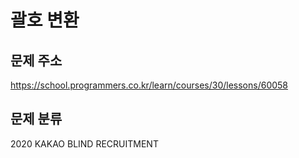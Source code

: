 # 괄호 변환

## 문제 주소
https://school.programmers.co.kr/learn/courses/30/lessons/60058

## 문제 분류
2020 KAKAO BLIND RECRUITMENT
